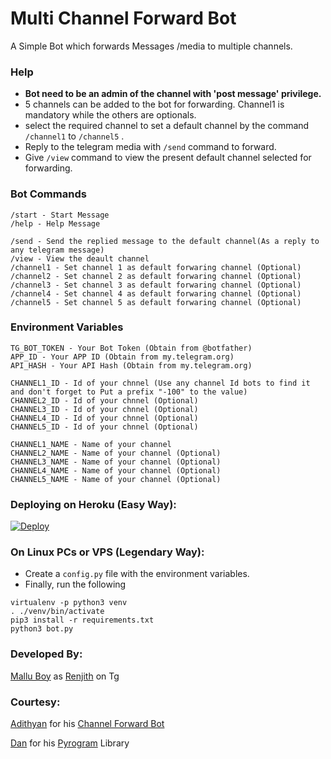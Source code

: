 # Multi Channel Forward Bot
A Simple Bot which forwards Messages /media to multiple channels.

### Help

- **Bot need to be an admin of the channel with 'post message' privilege.**
- 5 channels can be added to the bot for forwarding. Channel1 is mandatory while the others are optionals.
- select the required channel to set a default channel by the command ```/channel1```   to    ```/channel5``` .
- Reply to the telegram media with ```/send``` command to forward.
- Give ```/view``` command to view the present default channel selected for forwarding.

### Bot Commands
```
/start - Start Message
/help - Help Message

/send - Send the replied message to the default channel(As a reply to any telegram message)
/view - View the deault channel
/channel1 - Set channel 1 as default forwaring channel (Optional)
/channel2 - Set channel 2 as default forwaring channel (Optional)
/channel3 - Set channel 3 as default forwaring channel (Optional)
/channel4 - Set channel 4 as default forwaring channel (Optional)
/channel5 - Set channel 5 as default forwaring channel (Optional)

```

### Environment Variables

```
TG_BOT_TOKEN - Your Bot Token (Obtain from @botfather)
APP_ID - Your APP ID (Obtain from my.telegram.org)
API_HASH - Your API Hash (Obtain from my.telegram.org)

CHANNEL1_ID - Id of your chnnel (Use any channel Id bots to find it and don't forget to Put a prefix "-100" to the value)
CHANNEL2_ID - Id of your chnnel (Optional)
CHANNEL3_ID - Id of your chnnel (Optional)
CHANNEL4_ID - Id of your chnnel (Optional)
CHANNEL5_ID - Id of your chnnel (Optional)

CHANNEL1_NAME - Name of your channel
CHANNEL2_NAME - Name of your channel (Optional)
CHANNEL3_NAME - Name of your channel (Optional)
CHANNEL4_NAME - Name of your channel (Optional)
CHANNEL5_NAME - Name of your channel (Optional)
```

### Deploying on Heroku (Easy Way):

[![Deploy](https://www.herokucdn.com/deploy/button.svg)](https://heroku.com/deploy?template=https://github.com/autoforwardingnsbot/multi-channel-forward-bot)

### On Linux PCs or VPS (Legendary Way):
- Create a ```config.py``` file with the environment variables.
- Finally, run the following

```
virtualenv -p python3 venv
. ./venv/bin/activate
pip3 install -r requirements.txt
python3 bot.py
```

### Developed By:
[Mallu Boy](https://github.com/m4mallu) as [Renjith](https://t.me/space4renjith) on Tg

### Courtesy:
[Adithyan](https://github.com/Adithyan1133-ctrl) for his [Channel Forward Bot](https://github.com/Adithyan1133-ctrl/CHNL-Forward-Bot)

[Dan](https://t.me/huskell) for his [Pyrogram](https://github.com/pyrogram/pyrogram) Library
